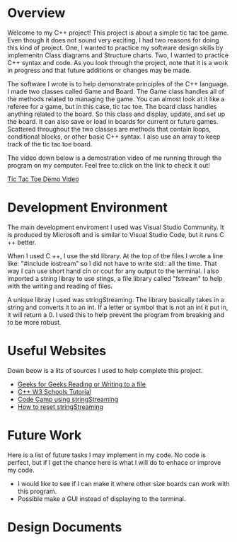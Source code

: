 # Overview

Welcome to my C++ project!  This project is about a simple tic tac toe game.  Even though it does not sound very exciting, I had two reasons for doing this kind of project.  One, I wanted to practice my software design skills by implemenitn Class diagrams and Structure charts.  Two, I wanted to practice C++ syntax and code.  As you look through the project, note that it is a work in progress and that future additions or changes may be made.

The software I wrote is to help demonstrate principles of the C++ language.  I made two classes called Game and Board.  The Game class handles all of the methods related to managing the game.  You can almost look at it like a referee for a game, but in this case, tic tac toe.  The board class handles anything related to the board.  So this class and display, update, and set up the board.  It can also save or load in boards for current or future games.  Scattered throughout the two classes are methods that contain loops, conditional blocks, or other basic C++ syntax.  I also use an array to keep track of the tic tac toe board.  

The video down below is a demostration video of me running through the program on my computer.  Feel free to click on the link to check it out!

[Tic Tac Toe Demo Video](http://youtube.link.goes.here)

# Development Environment

The main development enviroment I used was Visual Studio Community.  It is produced by Microsoft and is similar to Visual Studio Code, but it runs C ++ better.

When I used C ++, I use the std library.  At the top of the files I wrote a line like: "#include iostream" so I did not have to write std:: all the time.  That way I can use short hand cin or cout for any output to the terminal.  I also imported a string libray to use stings, a file library called "fstream" to help with the writing and reading of files.  

A unique libray I used was stringStreaming.  The library basically takes in a string and converts it to an int.  If a letter or symbol that is not an int it put in, it will return a 0.  I used this to help prevent the program from breaking and to be more robust.

# Useful Websites
Down beow is a lits of sources I used to help complete this project.  
* [Geeks for Geeks Reading or Writing to a file](https://www.geeksforgeeks.org/cpp-program-to-read-content-from-one-file-and-write-it-into-another-file/)
* [C++ W3 Schools Tutorial](https://www.w3schools.com/cpp/default.asp)
* [Code Camp using stringStreaming](https://www.freecodecamp.org/news/string-to-int-in-c-how-to-convert-a-string-to-an-integer-example/)
* [How to reset stringStreaming](https://topitanswers.com/post/c-extract-int-from-string-using-stringstream)

# Future Work
Here is a list of future tasks I may implement in my code.  No code is perfect, but if I get the chance here is what I will do to enhace or improve my code.
* I would like to see if I can make it where other size boards can work with this program.
* Possible make a GUI instead of displaying to the terminal.

# Design Documents


